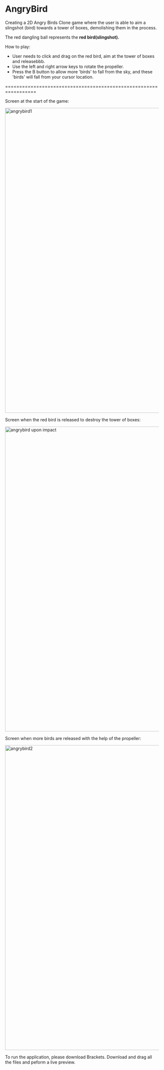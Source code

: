 # AngryBird
 Creating a 2D Angry Birds Clone game where the user is able to aim a slingshot (bird) towards a tower of boxes, demolishing them in the process. 
 
 The red dangling ball represents the **red bird(slingshot).**
 
 How to play:
 - User needs to click and drag on the red bird, aim at the tower of boxes and releasebbb.
 - Use the left and right arrow keys to rotate the propeller.
 - Press the B button to allow more 'birds' to fall from the sky, and these 'birds' will fall from your cursor location. 
 
 =================================================================
 
 Screen at the start of the game:

<img width="998" alt="angrybird1" src="https://user-images.githubusercontent.com/88428142/196087383-4feabb84-37da-462f-b7e1-1cd6fc4859ac.png">

Screen when the red bird is released to destroy the tower of boxes:

<img width="998" alt="angrybird upon impact" src="https://user-images.githubusercontent.com/88428142/196087387-b1b48610-f79e-4abf-96a0-b26ff9be7600.png">

Screen when more birds are released with the help of the propeller:

<img width="998" alt="angrybird2" src="https://user-images.githubusercontent.com/88428142/196087391-adff0a6f-21f5-4588-9f10-cf58843640ba.png">

To run the application, please download Brackets. Download and drag all the files and peform a live preview.
